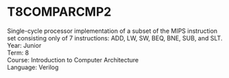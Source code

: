 # T8COMPARCMP2

Single-cycle processor implementation of a subset of the MIPS instruction set consisting only of 7 instructions: ADD, LW, SW, BEQ, BNE, SUB, and SLT.<br/>
Year: Junior<br/>
Term: 8<br/>
Course: Introduction to Computer Architecture<br/>
Language: Verilog
